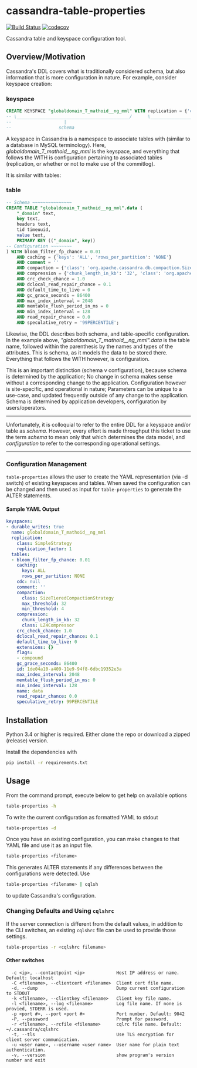 # cassandra-table-properties

[![Build Status](https://travis-ci.com/hknustwmf/cassandra-table-properties.svg?branch=master)](https://travis-ci.com/hknustwmf/cassandra-table-properties)
[![codecov](https://codecov.io/gh/hknustwmf/cassandra-table-properties/branch/master/graph/badge.svg)](https://codecov.io/gh/hknustwmf/cassandra-table-properties)

Cassandra table and keyspace configuration tool.

## Overview/Motivation

Cassandra's DDL covers what is traditionally considered schema, but also information that is more configuration in nature. For example, consider keyspace creation:

### keyspace

```sql
CREATE KEYSPACE "globaldomain_T_mathoid__ng_mml" WITH replication = {'class': 'NetworkTopologyStrategy', 'codfw': '3', 'eqiad': '3'}  AND durable_writes = true;
-- \___________________________________________/      \________________________________________________________________________________________________________/
--                    |                                                                                   |
--                  schema                                                                          configuration
```

A keyspace in Cassandra is a namespace to associate tables with (similar to a database in MySQL terminology). Here, _globaldomain_T_mathoid__ng_mml_ is the keyspace, and everything that follows the WITH is configuration pertaining to associated tables (replication, or whether or not to make use of the commitlog).

It is similar with tables:

### table

```sql
-- Schema ~~~~~~~~~~~~~~~
CREATE TABLE "globaldomain_T_mathoid__ng_mml".data (
    "_domain" text,
    key text,
    headers text,
    tid timeuuid,
    value text,
    PRIMARY KEY (("_domain", key))
-- Configuration ~~~~~~~~
) WITH bloom_filter_fp_chance = 0.01
    AND caching = {'keys': 'ALL', 'rows_per_partition': 'NONE'}
    AND comment = ''
    AND compaction = {'class': 'org.apache.cassandra.db.compaction.SizeTieredCompactionStrategy', 'max_threshold': '32', 'min_threshold': '4'}
    AND compression = {'chunk_length_in_kb': '32', 'class': 'org.apache.cassandra.io.compress.LZ4Compressor'}
    AND crc_check_chance = 1.0
    AND dclocal_read_repair_chance = 0.1
    AND default_time_to_live = 0
    AND gc_grace_seconds = 86400
    AND max_index_interval = 2048
    AND memtable_flush_period_in_ms = 0
    AND min_index_interval = 128
    AND read_repair_chance = 0.0
    AND speculative_retry = '99PERCENTILE';
```

Likewise, the DDL describes both schema, and table-specific configuration. In the example above, _"globaldomain_T_mathoid__ng_mml".data_ is the table name, followed within the parenthesis by the names and types of the attributes. This is schema, as it models the data to be stored there. Everything that follows the WITH however, is configuration.

This is an important distinction (schema v configuration), because schema is determined by the application; No change in schema makes sense without a corresponding change to the application. Configuration however is site-specific, and operational in nature; Parameters can be unique to a use-case, and updated frequently outside of any change to the application. Schema is determined by application developers, configuration by users/operators.

---

Unfortunately, it is colloquial to refer to the entire DDL for a keyspace and/or table as _schema_.  However, every effort is made throughput this ticket to use the term _schema_ to mean only that which determines the data model, and _configuration_ to refer to the corresponding operational settings.

---

### Configuration Management

`table-properties` allows the user to create the YAML representation (via -d switch) of existing keyspaces and tables. When saved the configuration can be changed and then used
as input for `table-properties` to generate the ALTER statements.

#### Sample YAML Output

```yaml
keyspaces:
- durable_writes: true
  name: globaldomain_T_mathoid__ng_mml
  replication:
    class: SimpleStrategy
    replication_factor: 1
  tables:
  - bloom_filter_fp_chance: 0.01
    caching:
      keys: ALL
      rows_per_partition: NONE
    cdc: null
    comment: ''
    compaction:
      class: SizeTieredCompactionStrategy
      max_threshold: 32
      min_threshold: 4
    compression:
      chunk_length_in_kb: 32
      class: LZ4Compressor
    crc_check_chance: 1.0
    dclocal_read_repair_chance: 0.1
    default_time_to_live: 0
    extensions: {}
    flags:
    - compound
    gc_grace_seconds: 86400
    id: 1de04a10-a409-11e9-94f8-6dbc19352e3a
    max_index_interval: 2048
    memtable_flush_period_in_ms: 0
    min_index_interval: 128
    name: data
    read_repair_chance: 0.0
    speculative_retry: 99PERCENTILE
```

## Installation

Python 3.4 or higher is required. Either clone the repo or download a zipped (release) version.

Install the dependencies with

```bash
pip install -r requirements.txt
```

## Usage

From the command prompt, execute below to get help on available options

```bash
table-properties -h
```

To write the current configuration as formatted YAML to stdout

```bash
table-properties -d
```

Once you have an existing configuration, you can make changes to that YAML file and use it as an input file.

```bash
table-properties <filename>
```

This generates ALTER statements if any differences between the configurations were detected. Use

```bash
table-properties <filename> | cqlsh
```

to update Cassandra's configuration.

### Changing Defaults and Using `cqlshrc`

If the server connection is different from the default values, in addition to the CLI switches, an existing `cqlshrc` file can be used to provide those settings.

```bash
table-properties -r <cqlshrc filename>
```

#### Other switches

```
  -c <ip>, --contactpoint <ip>            Host IP address or name. Default: localhost
  -C <filename>, --clientcert <filename>  Client cert file name.
  -d, --dump                              Dump current configuration to STDOUT
  -k <filename>, --clientkey <filename>   Client key file name.
  -l <filename>, --log <filename>         Log file name. If none is provied, STDERR is used.
  -p <port #>, --port <port #>            Port number. Default: 9042
  -P, --password                          Prompt for password.
  -r <filename>, --rcfile <filename>      cqlrc file name. Default: ~/.cassandra/cqlshrc
  -t, --tls                               Use TLS encryption for client server communication.
  -u <user name>, --username <user name>  User name for plain text authentication.
  -v, --version                           show program's version number and exit
```
